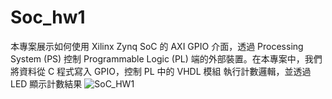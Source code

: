 # Soc_hw1
本專案展示如何使用 Xilinx Zynq SoC 的 AXI GPIO 介面，透過 Processing System (PS) 控制 Programmable Logic (PL) 端的外部裝置。在本專案中，我們將資料從 C 程式寫入 GPIO，控制 PL 中的 VHDL 模組 執行計數邏輯，並透過 LED 顯示計數結果
![SoC_HW1](https://github.com/user-attachments/assets/edab0ec5-39d6-4894-bbed-002757278b4d)
